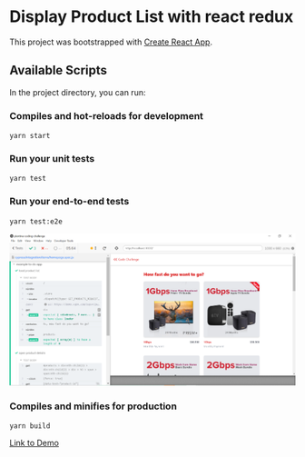 # Display Product List with react redux

This project was bootstrapped with [Create React App](https://github.com/facebook/create-react-app).

## Available Scripts

In the project directory, you can run:

### Compiles and hot-reloads for development
```
yarn start
```
### Run your unit tests
```
yarn test
```
### Run your end-to-end tests
```
yarn test:e2e
```

![alt text](https://github.com/adnin/plentina-coding-challenge/blob/main/screenshots/Screenshot_2.png?raw=true)

### Compiles and minifies for production
```
yarn build
```
[Link to Demo](https://react-redux-36fdd.web.app/)